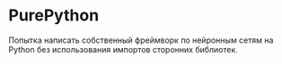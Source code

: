 # PurePython
Попытка написать собственный фреймворк по нейронным сетям на Python без использования импортов сторонних библиотек.
